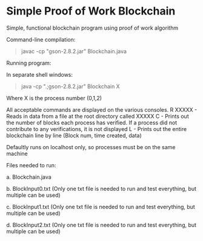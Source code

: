 # Simple Proof of Work Blockchain
Simple, functional blockchain program using proof of work algorithm

Command-line compilation:

> javac -cp "gson-2.8.2.jar" Blockchain.java

Running program:

In separate shell windows:

> java -cp ".;gson-2.8.2.jar" Blockchain X

Where X is the process number (0,1,2)

All acceptable commands are displayed on the various consoles.
R XXXXX - Reads in data from a file at the root directory called XXXXX
C - Prints out the number of blocks each process has verified. If a process did not contribute to any verifications, it is not displayed
L - Prints out the entire blockchain line by line (Block num, time created, data)

Defaultly runs on localhost only, so processes must be on the same machine

Files needed to run:

 a. Blockchain.java 
 
 b. BlockInput0.txt (Only one txt file is needed to run and test everything, but multiple can be used)
 
 c. BlockInput1.txt (Only one txt file is needed to run and test everything, but multiple can be used)
 
 d. BlockInput2.txt (Only one txt file is needed to run and test everything, but multiple can be used)
